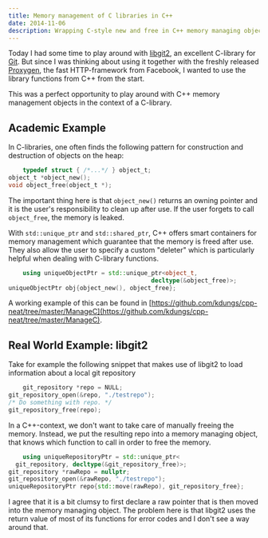 ```yaml
---
title: Memory management of C libraries in C++
date: 2014-11-06
description: Wrapping C-style new and free in C++ memory managing objects.
---
```


Today I had some time to play around with [libgit2](https://libgit2.github.com), an excellent C-library for [Git](http://git-scm.com/). But since I was thinking about using it together with the freshly released [Proxygen](https://github.com/facebook/proxygen), the fast HTTP-framework from Facebook, I wanted to use the library functions from C++ from the start.

This was a perfect opportunity to play around with C++ memory management objects in the context of a C-library.

## Academic Example
In C-libraries, one often finds the following pattern for construction and destruction of objects on the heap:

```C
    typedef struct { /*...*/ } object_t;
object_t *object_new();
void object_free(object_t *);
```

The important thing here is that `object_new()` returns an owning pointer and it is the user's responsibility to clean up after use. If the user forgets to call `object_free`, the memory is leaked.

With `std::unique_ptr` and `std::shared_ptr`, C++ offers smart containers for memory management which guarantee that the memory is freed after use. They also allow the user to specify a custom "deleter" which is particularly helpful when dealing with C-library functions.

```cpp
    using uniqueObjectPtr = std::unique_ptr<object_t,
                                        decltype(&object_free)>;
uniqueObjectPtr obj{object_new(), object_free};
```

A working example of this can be found in [https://github.com/kdungs/cpp-neat/tree/master/ManageC](https://github.com/kdungs/cpp-neat/tree/master/ManageC).

## Real World Example: libgit2
Take for example the following snippet that makes use of libgit2 to load information about a local git repository

```C
    git_repository *repo = NULL;
git_repository_open(&repo, "./testrepo");
/* Do something with repo. */
git_repository_free(repo);
```

In a C++-context, we don't want to take care of manually freeing the memory. Instead, we put the resulting repo into a memory managing object, that knows which function to call in order to free the memory.

```cpp
    using uniqueRepositoryPtr = std::unique_ptr<
  git_repository, decltype(&git_repository_free)>;
git_repository *rawRepo = nullptr;
git_repository_open(&rawRepo, "./testrepo");
uniqueRepositoryPtr repo{std::move(rawRepo), git_repository_free};
```

I agree that it is a bit clumsy to first declare a raw pointer that is then moved into the memory managing object. The problem here is that libgit2 uses the return value of most of its functions for error codes and I don't see a way around that.



